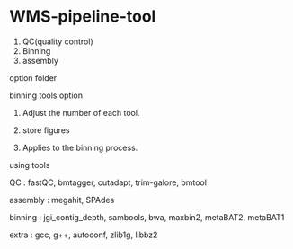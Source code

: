 # WMS-pipeline-tool

1. QC(quality control)
2. Binning
3. assembly

option folder

binning tools option

1. Adjust the number of each tool.

2. store figures

3. Applies to the binning process.
 




using tools

QC : fastQC, bmtagger, cutadapt,  trim-galore, bmtool  

assembly : megahit, SPAdes

binning : jgi_contig_depth, sambools, bwa, maxbin2, metaBAT2, metaBAT1 

extra : gcc, g++, autoconf, zlib1g, libbz2



